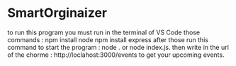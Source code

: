 # SmartOrginaizer
to run this program you must run in the terminal of VS Code those commands :
npm install node 
npm install express
after those run this command to start the program :
node . or node index.js.
then write in the url of the chorme : http://loclahost:3000/events to get your upcoming events. 
